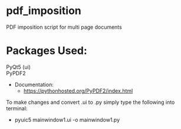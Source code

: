 # pdf_imposition
PDF imposition script for multi page documents

# Packages Used:
PyQt5 (ui)
<br>
PyPDF2
- Documentation:
  - https://pythonhosted.org/PyPDF2/index.html


To make changes and convert .ui to .py simply type the following into terminal:
<br>
- pyuic5 mainwindow1.ui -o mainwindow1.py